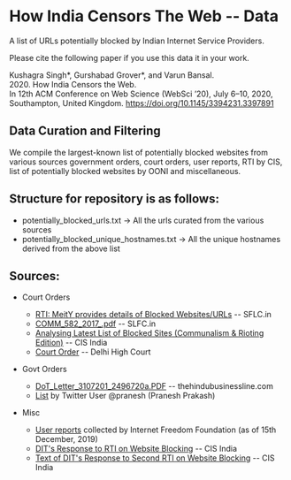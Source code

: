 # How India Censors The Web -- Data

A list of URLs potentially blocked by Indian Internet Service Providers.

Please cite the following paper if you use this data it in your work.

Kushagra Singh*, Gurshabad Grover*, and Varun Bansal.  
2020. How India Censors the Web.  
In 12th ACM Conference on Web Science (WebSci ’20), July 6–10, 2020, Southampton, United Kingdom. 
https://doi.org/10.1145/3394231.3397891

## Data Curation and Filtering
We compile the largest-known list of potentially blocked websites from various sources government orders, court orders, user reports, RTI by CIS, list of potentially blocked websites by OONI and miscellaneous.

## Structure for repository is as follows:

- potentially_blocked_urls.txt -> All the urls curated from the various sources
- potentially_blocked_unique_hostnames.txt -> All the unique hostnames derived from the above list
  
## Sources:

- Court Orders
  - [RTI: MeitY provides details of Blocked Websites/URLs](https://sflc.in/rti-meity-provides-details-blocked-websitesurls) -- SFLC.in
  - [COMM_582_2017_.pdf](https://sflc.in/sites/default/files/MeitY_blocked_websites/COMM_582_2017_.pdf) -- SLFC.in
  - [Analysing Latest List of Blocked Sites (Communalism & Rioting Edition)](https://cis-india.org/internet-governance/blog/analysing-blocked-sites-riots-communalism) -- CIS India
  - [Court Order](http://delhihighcourt.nic.in/dhcqrydisp_o.asp?pn=119642&yr=2014) -- Delhi High Court

- Govt Orders
  - [DoT_Letter_3107201_2496720a.PDF](https://web.archive.org/web/20170629024816/https://www.thehindubusinessline.com/multimedia/archive/02496/DoT_Letter_3107201_2496720a.PDF) -- thehindubusinessline.com
  - [List](https://twitter.com/pranesh/status/550196008416600064) by Twitter User @pranesh (Pranesh Prakash)

- Misc
  - [User reports](https://docs.google.com/spreadsheets/d/1O5ToesR8HCcH6bmP_s7s5jN6YlYw4t4l-ovCpmY7xyc/edit#gid=1822363676) collected by Internet Freedom Foundation (as of 15th December, 2019)
  - [DIT's Response to RTI on Website Blocking](https://cis-india.org/internet-governance/blog/rti-response-dit-blocking) -- CIS India
  - [Text of DIT's Response to Second RTI on Website Blocking](https://cis-india.org/internet-governance/dit-response-2nd-rti-blocking) -- CIS India


